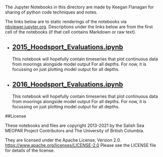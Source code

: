 The Jupyter Notebooks in this directory are made by Keegan Flanagan
for sharing of python code techniques and notes.

The links below are to static renderings of the notebooks via
[nbviewer.jupyter.org](https://nbviewer.jupyter.org/).
Descriptions under the links below are from the first cell of the notebooks
(if that cell contains Markdown or raw text).

* ## [2015_Hoodsport_Evaluations.ipynb](https://nbviewer.jupyter.org/github/SalishSeaCast/analysis-keegan/blob/master/notebooks/Evaluations/Continuous_Timeseries/All_Depths_ORCA/Hoodsport/202007_Hindcast/2015_Hoodsport_Evaluations.ipynb)  
    
    This notebook will hopefully contain timeseries that plot continuous data from moorings alongside model output For all depths. For now, it is focussing on just plotting model output for all depths. 

* ## [2016_Hoodsport_Evaluations.ipynb](https://nbviewer.jupyter.org/github/SalishSeaCast/analysis-keegan/blob/master/notebooks/Evaluations/Continuous_Timeseries/All_Depths_ORCA/Hoodsport/202007_Hindcast/2016_Hoodsport_Evaluations.ipynb)  
    
    This notebook will hopefully contain timeseries that plot continuous data from moorings alongside model output For all depths. For now, it is focussing on just plotting model output for all depths. 


##License

These notebooks and files are copyright 2013-2021
by the Salish Sea MEOPAR Project Contributors
and The University of British Columbia.

They are licensed under the Apache License, Version 2.0.
https://www.apache.org/licenses/LICENSE-2.0
Please see the LICENSE file for details of the license.
